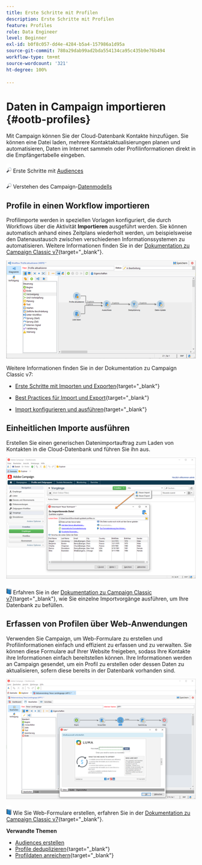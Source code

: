 ```yaml
---
title: Erste Schritte mit Profilen
description: Erste Schritte mit Profilen
feature: Profiles
role: Data Engineer
level: Beginner
exl-id: b0f8c057-dd4e-4284-b5a4-157986a1d95a
source-git-commit: 780a29dab99ad2bda554134ca95c435b9e76b494
workflow-type: tm+mt
source-wordcount: '321'
ht-degree: 100%

---
```


# Daten in Campaign importieren {#ootb-profiles}

Mit Campaign können Sie der Cloud-Datenbank Kontakte hinzufügen. Sie können eine Datei laden, mehrere Kontaktaktualisierungen planen und automatisieren, Daten im Internet sammeln oder Profilinformationen direkt in die Empfängertabelle eingeben.

![](../assets/do-not-localize/glass.png) Erste Schritte mit [Audiences](audiences.md)

![](../assets/do-not-localize/glass.png) Verstehen des Campaign-[Datenmodells](../dev/datamodel.md)

## Profile in einen Workflow importieren

Profilimporte werden in speziellen Vorlagen konfiguriert, die durch Workflows über die Aktivität **Importieren** ausgeführt werden. Sie können automatisch anhand eines Zeitplans wiederholt werden, um beispielsweise den Datenaustausch zwischen verschiedenen Informationssystemen zu automatisieren. Weitere Informationen finden Sie in der [Dokumentation zu Campaign Classic v7](https://experienceleague.adobe.com/docs/campaign-classic/using/getting-started/importing-and-exporting-data/import-export-workflows.html?lang=de){target=&quot;_blank&quot;}.

![](assets/import-wf.png)

Weitere Informationen finden Sie in der Dokumentation zu Campaign Classic v7:

* [Erste Schritte mit Importen und Exporten](https://experienceleague.adobe.com/docs/campaign-classic/using/getting-started/importing-and-exporting-data/get-started-data-import-export.html?lang=de#getting-started){target=&quot;_blank&quot;}

* [Best Practices für Import und Export](https://experienceleague.adobe.com/docs/campaign-classic/using/getting-started/importing-and-exporting-data/best-practices/import-export-best-practices.html?lang=de#getting-started){target=&quot;_blank&quot;}

* [Import konfigurieren und ausführen](https://experienceleague.adobe.com/docs/campaign-classic/using/getting-started/importing-and-exporting-data/generic-imports-exports/executing-import-jobs.html?lang=de#getting-started){target=&quot;_blank&quot;}

## Einheitlichen Importe ausführen

Erstellen Sie einen generischen Datenimportauftrag zum Laden von Kontakten in die Cloud-Datenbank und führen Sie ihn aus.

![](assets/new-import.png)

![](../assets/do-not-localize/book.png) Erfahren Sie in der [Dokumentation zu Campaign Classic v7](https://experienceleague.adobe.com/docs/campaign-classic/using/getting-started/importing-and-exporting-data/generic-imports-exports/about-generic-imports-exports.html?lang=de#getting-started){target=&quot;_blank&quot;}, wie Sie einzelne Importvorgänge ausführen, um Ihre Datenbank zu befüllen.

## Erfassen von Profilen über Web-Anwendungen

Verwenden Sie Campaign, um Web-Formulare zu erstellen und Profilinformationen einfach und effizient zu erfassen und zu verwalten. Sie können diese Formulare auf Ihrer Website freigeben, sodass Ihre Kontakte ihre Informationen einfach bereitstellen können. Ihre Informationen werden an Campaign gesendet, um ein Profil zu erstellen oder dessen Daten zu aktualisieren, sofern diese bereits in der Datenbank vorhanden sind.

![](assets/web-form-page.png)

![](../assets/do-not-localize/book.png) Wie Sie Web-Formulare erstellen, erfahren Sie in der [Dokumentation zu Campaign Classic v7](https://experienceleague.adobe.com/docs/campaign-classic/using/designing-content/web-forms/about-web-forms.html?lang=de){target=&quot;_blank&quot;}.

**Verwandte Themen**

* [Audiences erstellen](audiences.md)
* [Profile deduplizieren](https://experienceleague.adobe.com/docs/campaign-classic/using/automating-with-workflows/use-cases/data-management/deduplication-merge.html?lang=de#automating-with-workflows){target=&quot;_blank&quot;}
* [Profildaten anreichern](https://experienceleague.adobe.com/docs/campaign-classic/using/automating-with-workflows/use-cases/data-management/enriching-data.html?lang=de#automating-with-workflows){target=&quot;_blank&quot;}
